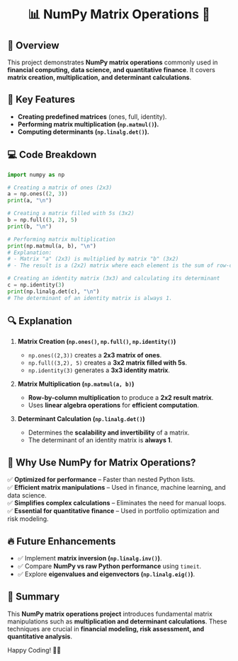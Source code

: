 <div align="center">

# 📊 NumPy Matrix Operations 🚀

</div>

## 📖 Overview
This project demonstrates **NumPy matrix operations** commonly used in **financial computing, data science, and quantitative finance**. It covers **matrix creation, multiplication, and determinant calculations**.

## 🔑 Key Features
- **Creating predefined matrices** (ones, full, identity).
- **Performing matrix multiplication (`np.matmul()`).**
- **Computing determinants (`np.linalg.det()`).**

## 💻 Code Breakdown
```python
import numpy as np

# Creating a matrix of ones (2x3)
a = np.ones((2, 3))
print(a, "\n")

# Creating a matrix filled with 5s (3x2)
b = np.full((3, 2), 5)
print(b, "\n")

# Performing matrix multiplication
print(np.matmul(a, b), "\n")
# Explanation:
# - Matrix "a" (2x3) is multiplied by matrix "b" (3x2)
# - The result is a (2x2) matrix where each element is the sum of row-column multiplications.

# Creating an identity matrix (3x3) and calculating its determinant
c = np.identity(3)
print(np.linalg.det(c), "\n")
# The determinant of an identity matrix is always 1.

```

## 🔍 Explanation
1. **Matrix Creation (`np.ones()`, `np.full()`, `np.identity()`)**
   - `np.ones((2,3))` creates a **2x3 matrix of ones**.
   - `np.full((3,2), 5)` creates a **3x2 matrix filled with 5s**.
   - `np.identity(3)` generates a **3x3 identity matrix**.

2. **Matrix Multiplication (`np.matmul(a, b)`)**
   - **Row-by-column multiplication** to produce a **2x2 result matrix**.
   - Uses **linear algebra operations** for **efficient computation**.

3. **Determinant Calculation (`np.linalg.det()`)**
   - Determines the **scalability and invertibility** of a matrix.
   - The determinant of an identity matrix is **always 1**.

## 🚀 Why Use NumPy for Matrix Operations?
✅ **Optimized for performance** – Faster than nested Python lists.  
✅ **Efficient matrix manipulations** – Used in finance, machine learning, and data science.  
✅ **Simplifies complex calculations** – Eliminates the need for manual loops.  
✅ **Essential for quantitative finance** – Used in portfolio optimization and risk modeling.  

## 🔥 Future Enhancements
- ✅ Implement **matrix inversion (`np.linalg.inv()`)**.
- ✅ Compare **NumPy vs raw Python performance** using `timeit`.
- ✅ Explore **eigenvalues and eigenvectors (`np.linalg.eig()`)**.

## 🎯 Summary
This **NumPy matrix operations project** introduces fundamental matrix manipulations such as **multiplication and determinant calculations**. These techniques are crucial in **financial modeling, risk assessment, and quantitative analysis**.

Happy Coding! 🚀🐍

